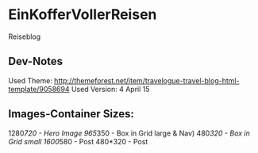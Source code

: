 # EinKofferVollerReisen
Reiseblog

## Dev-Notes
Used Theme: http://themeforest.net/item/travelogue-travel-blog-html-template/9058694
Used Version: 4 April 15

## Images-Container Sizes:

1280*720 - Hero Image
965*350 - Box in Grid large & Nav)
480*320 - Box in Grid small
1600*580 - Post
480*320 - Post
